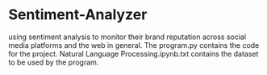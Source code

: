 # Sentiment-Analyzer
using sentiment analysis to monitor their brand reputation across social media platforms and the web in general.
The program.py contains the code for the project.
Natural Language Processing.ipynb.txt contains the dataset to be used by the program.
